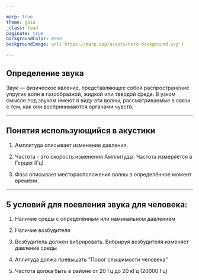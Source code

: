 ```yaml
---

marp: true
theme: gaia
_class: lead
paginate: true
backgroundColor: #000
backgroundImage: url('https://marp.app/assets/hero-background.svg')

---
```


## Определение звука

Звук — физическое явление, представляющее собой распространение упругих волн в газообразной, жидкой или твёрдой среде. В узком смысле под звуком имеют в виду эти волны, рассматриваемые в связи с тем, как они воспринимаются органами чувств.

---

## Понятия использующийся в акустики

1. Амплитуда описывает изменение давления.

1. Частота - это скорость изменения Амплитуды. Частота измеряется в Герцах (Гц)

1. Фаза описывает месторасположения волны в определённое момент времени.

---

## 5 условий для поевления звука для человека:

1. Наличие среды c определённым или наминальном давлением

1. Наличие возбудителя

1. Возбудитель должен вибрировать. Вибрируя возбудителя изменяет давление среды

1. Аплитуда должа превышать "Порог слышимости человека"

1. Частота должа быть в районе от 20 Гц до 20 кГц (20000 Гц)